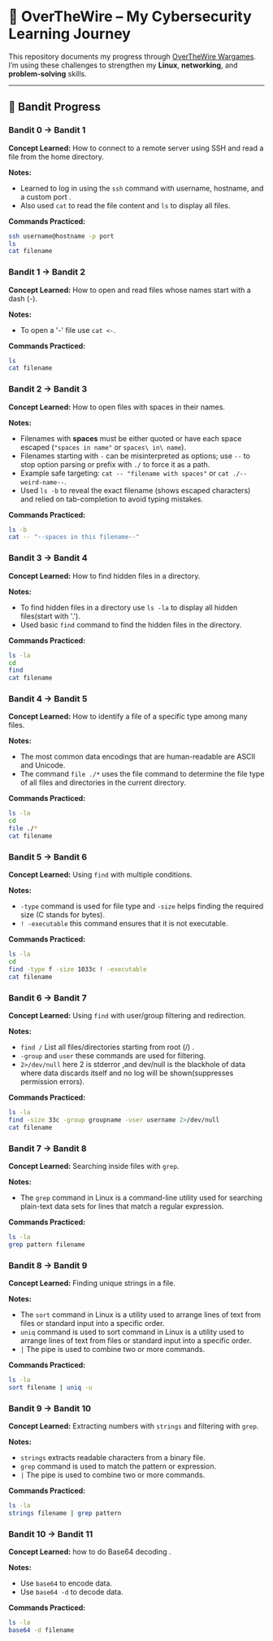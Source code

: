 # 🔐 OverTheWire – My Cybersecurity Learning Journey

This repository documents my progress through [OverTheWire Wargames](https://overthewire.org/wargames/).  
I’m using these challenges to strengthen my **Linux**, **networking**, and **problem-solving** skills.

---

## 🎯 Bandit Progress

### Bandit 0 → Bandit 1
**Concept Learned:** How to connect to a remote server using SSH and read a file from the home directory. 

**Notes:**   
- Learned to log in using the `ssh` command with username, hostname, and a custom port .  
- Also used `cat` to read the file content and `ls` to display all files.  

**Commands Practiced:**
```bash
ssh username@hostname -p port
ls
cat filename
```

### Bandit 1 → Bandit 2
**Concept Learned:** How to open and read files whose names start with a dash (-).  

**Notes:**   
- To open a '-' file use `cat <-`.  

**Commands Practiced:** 
```bash
ls
cat filename
```

### Bandit 2 → Bandit 3
**Concept Learned:** How to open files with spaces in their names.  

**Notes:**
- Filenames with **spaces** must be either quoted or have each space escaped (`"spaces in name"` or `spaces\ in\ name`).  
- Filenames starting with `-` can be misinterpreted as options; use `--` to stop option parsing or prefix with `./` to force it as a path.  
- Example safe targeting: `cat -- "filename with spaces"` or `cat ./--weird-name--`.  
- Used `ls -b` to reveal the exact filename (shows escaped characters) and relied on tab-completion to avoid typing mistakes.
  
**Commands Practiced:** 
```bash
ls -b
cat -- "--spaces in this filename--"
```

### Bandit 3 → Bandit 4
**Concept Learned:** How to find hidden files in a directory. 

**Notes:**   
- To find hidden files in a directory use `ls -la` to display all hidden files(start with '.').  
- Used basic `find` command to find the hidden files in the directory.
  
**Commands Practiced:** 
```bash
ls -la
cd
find 
cat filename
```

### Bandit 4 → Bandit 5
**Concept Learned:**  How to identify a file of a specific type among many files. 

**Notes:** 
- The most common data encodings that are human-readable are ASCII and Unicode.  
- The command `file ./*` uses the file command to determine the file type of all files and directories in the current directory.  

**Commands Practiced:** 
```bash
ls -la
cd
file ./*
cat filename
```

### Bandit 5 → Bandit 6
**Concept Learned:**  Using ``find`` with multiple conditions. 

**Notes:** 
- `-type` command is used for file type and `-size` helps finding the required size (C stands for bytes).  
- `! -executable` this command ensures that it is not executable.

**Commands Practiced:** 
```bash
ls -la
cd
find -type f -size 1033c ! -executable
cat filename
```

### Bandit 6 → Bandit 7
**Concept Learned:**  Using ``find`` with user/group filtering and redirection.

**Notes:** 
- `find /` List all files/directories starting from root (/) . 
- `-group` and `user` these commands are used for filtering.
- `2>/dev/null` here 2 is stderror ,and dev/null is the blackhole of data where data discards itself and no log will be shown(suppresses permission errors).   

**Commands Practiced:** 
```bash
ls -la
find -size 33c -group groupname -user username 2>/dev/null 
cat filename
```

### Bandit 7 → Bandit 8
**Concept Learned:**  Searching inside files with `grep`. 

**Notes:** 
- The `grep` command in Linux is a command-line utility used for searching plain-text data sets for lines that match a regular expression. 

**Commands Practiced:** 
```bash
ls -la
grep pattern filename

```

### Bandit 8 → Bandit 9
**Concept Learned:** Finding unique strings in a file. 

**Notes:** 
- The `sort` command in Linux is a utility used to arrange lines of text from files or standard input into a specific order.
- `uniq` command is used to sort command in Linux is a utility used to arrange lines of text from files or standard input into a specific order.
- `|` The pipe is used to combine two or more commands. 

**Commands Practiced:** 
```bash
ls -la
sort filename | uniq -u

```

### Bandit 9 → Bandit 10
**Concept Learned:**  Extracting numbers with `strings` and filtering with `grep`. 

**Notes:** 
- `strings` extracts readable characters from a binary file.
- `grep` command is used to match the pattern or expression.
- `|` The pipe is used to combine two or more commands. 

**Commands Practiced:** 
```bash
ls -la
strings filename | grep pattern

```

### Bandit 10 → Bandit 11
**Concept Learned:**  how to do Base64 decoding .

**Notes:** 
- Use `base64` to encode data.
- Use `base64 -d` to decode data.

**Commands Practiced:** 
```bash
ls -la
base64 -d filename

```

